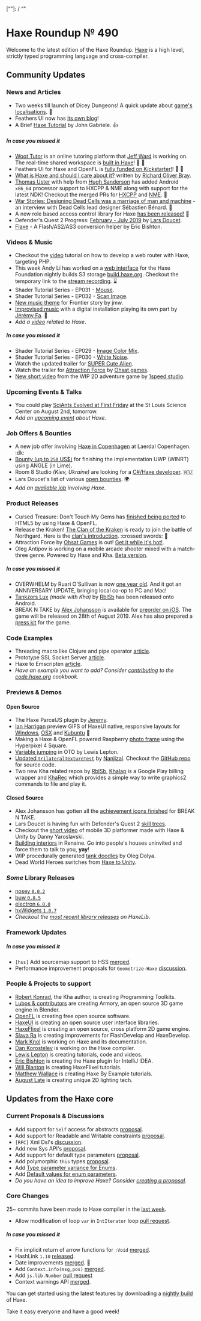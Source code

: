 [_template]: ../templates/roundup.html
[date]: / "2019-08-01 10:50:00"
[modified]: / "2019-08-01 10:50:00"
[published]: / "2019-08-01 12:30:00"
[description]: / "The latest news covering the Haxe community, featuring upcoming talks, the latest HaxeLib releases, game previews and lots more!"
[contributor]: https://twitter.com/teormech "Alexander Hohlov"
[“”]: / “”

# Haxe Roundup № 490

Welcome to the latest edition of the Haxe Roundup. [Haxe](http://haxe.org/?ref=haxe.io) is a high level, strictly typed programming language and cross-compiler.

## Community Updates

### News and Articles

- Two weeks till launch of Dicey Dungeons! A quick update about [game's localisations](http://distractionware.com/blog/2019/07/two-weeks-to-launch-localisations/). :star2:
- Feathers UI now has [its own blog](https://feathersui.com/blog/2019/07/30/new-feathers-ui-blog/)!
- A Brief [Haxe Tutorial](https://community.haxe.org/t/brief-haxe-tutorial/1933) by John Gabriele. :+1:

##### _In case you missed it_

- [Woot Tutor](https://woottutor.com) is an online tutoring platform that [Jeff Ward](https://twitter.com/Jeff__Ward) is working on. The real-time shared workspace is [built in Haxe](https://twitter.com/Jeff__Ward/status/1151936559471443968)! :star2: :clap:
- Feathers UI for Haxe and OpenFL is [fully funded on Kickstarter!](https://www.kickstarter.com/projects/feathersui/feathers-ui-cross-platform-components-for-haxe-and-openfl/posts/2570272)! :star2: :tada:
- [What is Haxe and should I care about it?](https://dev.to/richardbray/what-is-haxe-and-should-i-care-about-it-4f5n) written by [Richard Oliver Bray](https://twitter.com/Ceiga/status/1153711553549602816).
- [Thomas Uster](https://twitter.com/thomasuster/status/1152944982770118656) with help from [Hugh Sanderson](https://twitter.com/GameHaxe) has added Android `x86_64` processor support to HXCPP & NME along with support for the latest NDK! Checkout the merged PRs for [HXCPP](https://github.com/HaxeFoundation/hxcpp/pull/825) and [NME](https://github.com/haxenme/nme/pull/623). :star2:
- [War Stories: Designing Dead Cells was a marriage of man and machine](https://arstechnica.com/gaming/2019/07/war-stories-designing-dead-cells-was-a-marriage-of-man-and-machine/) - an interview with Dead Cells lead designer Sébastien Bénard. :star2:
- A new role based access control library for Haxe [has been released!](https://community.haxe.org/t/a-new-role-based-access-control-library-for-haxe/1900/1) :star2:
- Defender's Quest 2 Progress: [February - July 2019](https://www.fortressofdoors.com/defenders-quest-2-progress-july-2019/) by [Lars Doucet](https://twitter.com/larsiusprime/status/1150788767550251008).
- [Flaxe](https://community.haxe.org/t/flaxe-a-flash-as2-as3-conversion-helper/1881) - A Flash/AS2/AS3 conversion helper by Eric Bishton.

### Videos & Music

- Checkout the [video](https://twitter.com/PMBusinessInt/status/1154455155531755520) tutorial on how to develop a web router with Haxe, targeting PHP.
- This week Andy Li has worked on a [web interface](https://twitter.com/andy_li/status/1154588512236105729) for the Haxe Foundation nightly builds S3 storage [build.haxe.org](http://build.haxe.org). Checkout the temporary link to the [stream recording](https://www.twitch.tv/videos/458075176). :hourglass:
- Shader Tutorial Series - EP031 - [Mouse](https://www.youtube.com/watch?v=v5U4dmCe7AA&feature=youtu.be&a=).
- Shader Tutorial Series - EP032 - [Scan Image](https://www.youtube.com/watch?v=fX8ZbrgIPW8&feature=youtu.be&a=).
- [New music theme](https://twitter.com/jmw327/status/1156519103089303554) for Frontier story by jmw.
- [Improvised music](https://vimeo.com/351189918) with a digital installation playing its own part by [Jérémy Fa](https://twitter.com/jeremyfaivre/status/1156464820721340416). :star2:
- _Add a [video](https://github.com/skial/haxe.io/labels/video) related to Haxe_.

##### _In case you missed it_

- Shader Tutorial Series - EP029 - [Image Color Mix](https://www.youtube.com/watch?v=HT8HWSOgwf8&feature=youtu.be&a=).
- Shader Tutorial Series - EP030 - [White Noise](https://www.youtube.com/watch?v=nM320eVlLvQ).
- Watch the updated trailer for [SUPER Cute Alien](https://www.youtube.com/watch?v=C5zGA4qntBA).
- Watch the trailer for [Attraction Force](https://www.youtube.com/watch?v=QSr7tk77j3M) by [Ohsat games](https://twitter.com/ohsat_games/status/1153381686249320450).
- [New short video](https://imgur.com/qQ2IN4w) from the WIP 2D adventure game by [1speed studio](https://twitter.com/1speed2gamedev).

### Upcoming Events & Talks

- You could play [SciAnts Evolved at First Friday](https://twitter.com/AxolStudio/status/1151854780756762625) at the St Louis Science Center on August 2nd, tomorrow.
- _Add an [upcoming event](https://github.com/skial/haxe.io/labels/events) about Haxe._

### Job Offers & Bounties

- A new job offer involving [Haxe in Copenhagen](https://community.haxe.org/t/job-offer-involving-haxe-in-copenhagen/1861) at Laerdal Copenhagen. :dk:
- [Bounty (up to `250` US$)](https://community.openfl.org/t/bounty-up-to-250-us-for-finishing-the-implementation-uwp-winrt-using-angle-in-lime/11805) for finishing the implementation UWP (WINRT) using ANGLE (in Lime).
- Room 8 Studio _(Kiev, Ukraine)_ are looking for a [C#/Haxe developer](https://gamedev.ru/job/forum/?id=244867). :ru:
- Lars Doucet's list of various [open bounties](https://github.com/larsiusprime/larsBounties/issues). :earth_africa:
- _Add an [available job](https://github.com/skial/haxe.io/labels/jobs) involving Haxe_.

### Product Releases

- Cursed Treasure: Don't Touch My Gems has [finished being ported](https://twitter.com/IriySoft/status/1155812628180213766) to HTML5 by using Haxe & OpenFL.
- Release the Kraken! [The Clan of the Kraken](https://store.steampowered.com/app/1088640/Northgard__Lyngbakr_Clan_of_the_Kraken/) is ready to join the battle of Northgard. Here is the [clan's introduction](https://steamcommunity.com/games/466560/announcements/detail/1620649008156224070). :crossed swords: :squid:
- Attraction Force by [Ohsat Games](https://twitter.com/ohsat_games/status/1154709878444843008) is out! [Get it while it's hot!](https://ohsat-andrej.itch.io/attraction-force).
- Oleg Antipov is working on a mobile arcade shooter mixed with a match-three genre. Powered by Haxe and Kha. [Beta version](http://anegmetex.com/games/utilizer-deluxe/).

##### _In case you missed it_

- OVERWHELM by Ruari O'Sullivan is now [one year old](https://twitter.com/randomnine/status/1151890142078078976). And it got an ANNIVERSARY UPDATE, bringing local co-op to PC and Mac!
- [Tankzors Lux](https://play.google.com/store/apps/details?id=org.tankzors) _(made with Kha)_ by [RblSb](https://twitter.com/RblSb/status/1151472216116224000) has been released onto Android.
- BREAK N TAKE by [Alex Johansson](https://twitter.com/alexvscoding/status/1149999020347154432) is available for [preorder on iOS](https://apps.apple.com/gb/app/break-n-take/id1207678993#?platform=ipad). The game will be released on 28th of August 2019. Alex has also prepared a [press kit](https://presskit.itch.io/break-n-take-press-kit) for the game.

### Code Examples

- Threading macro like Clojure and pipe operator [article](https://code.haxe.org/category/macros/threading-macro.html).
- Prototype SSL Socket Server [article](https://code.haxe.org/category/other/ssl-socket-server.html).
- Haxe to Emscripten [article](https://code.haxe.org/category/beginner/haxe-to-emscripten-hello-world.html).
- _Have an example you want to add? Consider [contributing](https://github.com/HaxeFoundation/code-cookbook#contributing-articles) to the [code.haxe.org](https://code.haxe.org/) cookbook._

### Previews & Demos

#### Open Source

- The Haxe ParcelJS plugin by [Jeremy](https://twitter.com/Meltingtallow/status/1156300952288157696).
- [Ian Harrigan](https://twitter.com/IanHarrigan1982/status/1155550156961570818) preview GIFS of HaxeUI native, responsive layouts for [Windows](https://twitter.com/IanHarrigan1982/status/1155550192042684416), [OSX](https://twitter.com/IanHarrigan1982/status/1155550278168567811) and [Kubuntu](https://twitter.com/IanHarrigan1982/status/1155550340600737792) :star2:
- Making a Haxe & OpenFL powered Raspberry [photo frame](https://twitter.com/gepatto/status/1154660244267634688) using the Hyperpixel 4 Square.
- [Variable jumping](https://twitter.com/lewislepton/status/1154760024176156672) in OTO by Lewis Lepton.
- [Updated `trilateralTextureTest`](https://nanjizal.github.io/trilateralTextureTest/bin/) by [Nanjizal](https://twitter.com/Nanjizal_net/status/1156735339253383169). Checkout the [GitHub repo](https://github.com/nanjizal/trilateralTextureTest) for source code.
- Two new Kha related repos by [RblSb](https://github.com/RblSb), [KhaIap](https://github.com/RblSb/KhaIap) is a Google Play billing wrapper and [KhaRec](https://github.com/RblSb/KhaRec) which provides a simple way to write graphics2 commands to file and play it.

#### Closed Source

- Alex Johansson has gotten all the [achievement icons finished](https://twitter.com/alexvscoding/status/1156170706402631681) for BREAK N TAKE.
- Lars Doucet is having fun with Defender's Quest 2 [skill trees](https://twitter.com/larsiusprime/status/1154438630229839872).
- Checkout the [short video](https://twitter.com/dannyaroslavski/status/1154826168471703552) of mobile 3D platformer made with Haxe & Unity by Danny Yaroslavski.
- [Building interiors](https://twitter.com/OctosoftUS/status/1155192463180673024) in Renaine. Go into people's houses uninvited and force them to talk to you, **yay**!
- WIP procedurally generated [tank doodles](https://twitter.com/watawatabou/status/1156338575312596992) by Oleg Dolya.
- Dead World Heroes switches from [Haxe to Unity](https://twitter.com/DeadWorldHeroes/status/1156476534401708034).

### _Some_ Library Releases

- [nosey `0.0.2`](https://lib.haxe.org/p/nosey)
- [buw `0.8.5`](https://lib.haxe.org/p/buw)
- [electron `6.0.0`](https://lib.haxe.org/p/electron)
- [hxWidgets `1.0.7`](https://lib.haxe.org/p/hxWidgets)
- _Checkout the [most recent library releases](https://lib.haxe.org/recent/) on HaxeLib_.

### Framework Updates


##### _In case you missed it_

- `[hss]` Add sourcemap support to HSS [merged](https://github.com/ncannasse/hss/pull/19).
- Performance improvement proposals for `Geometrize-Haxe` [discussion](https://github.com/Tw1ddle/geometrize-haxe/issues/17).

### People & Projects to support

- [Robert Konrad](https://www.patreon.com/RobDangerous), the Kha author, is creating Programming Toolkits.
- [Lubos & contributors](https://armory3d.org/fund) are creating Armory, an open source 3D game engine in Blender.
- [OpenFL](https://www.patreon.com/openfl) is creating free open source software.
- [HaxeUI](https://www.patreon.com/haxeui) is creating an open source user interface libraries.
- [HaxeFlixel](https://www.patreon.com/haxeflixel) is creating an open source, cross platform 2D game engine.
- [Slava Ra](https://www.patreon.com/slavara) is creating improvements for FlashDevelop and HaxeDevelop.
- [Mark Knol](https://www.patreon.com/markknol) is working on Haxe and its documentation.
- [Dan Korostelev](https://www.patreon.com/nadako) is working on the Haxe compiler.
- [Lewis Lepton](https://www.patreon.com/lewislepton) is creating tutorials, code and videos.
- [Eric Bishton](https://www.patreon.com/EricBishton) is creating the Haxe plugin for IntelliJ IDEA.
- [Will Blanton](https://www.patreon.com/x01010111) is creating HaxeFlixel tutorials.
- [Matthew Wallace](https://www.patreon.com/haxeexamples) is creating Haxe By Example tutorials.
- [August Late](http://www.patreon.com/augustlate) is creating unique 2D lighting tech.

## Updates from the Haxe core

### Current Proposals & Discussions

- Add support for `Self` access for abstracts [proposal](https://github.com/HaxeFoundation/haxe-evolution/pull/62).
- Add support for Readable and Writable constraints [proposal](https://github.com/HaxeFoundation/haxe-evolution/pull/61).
- `[RFC]` Xml Dsl's [discussion](https://github.com/HaxeFoundation/haxe-evolution/issues/60).
- Add new Sys API's [proposal](https://github.com/HaxeFoundation/haxe-evolution/pull/59).
- Add support for default type parameters [proposal](https://github.com/HaxeFoundation/haxe-evolution/pull/50).
- Add polymorphic `this` types [proposal](https://github.com/HaxeFoundation/haxe-evolution/pull/36).
- Add [Type parameter variance for Enums](https://github.com/HaxeFoundation/haxe-evolution/pull/28).
- Add [Default values for enum parameters](https://github.com/HaxeFoundation/haxe-evolution/issues/27).
- _Do you have an idea to improve Haxe? Consider [creating a proposal]._

### Core Changes

25~ commits have been made to Haxe compiler in the [last week].

- Allow modification of loop `var` in `IntIterator` loop [pull request](https://github.com/HaxeFoundation/haxe/pull/8581).

##### _In case you missed it_

- Fix implicit return of arrow functions for `:Void` [merged](https://github.com/HaxeFoundation/haxe/pull/8539).
- HashLink `1.10` [released](https://github.com/HaxeFoundation/hashlink/releases/tag/1.10).
- Date improvements [merged](https://github.com/HaxeFoundation/haxe/pull/8508). :star2:
- Add `Context.info(msg,pos)` [merged](https://github.com/HaxeFoundation/haxe/pull/8478).
- Add `js.lib.Number` [pull request](https://github.com/HaxeFoundation/haxe/pull/8465)
- Context warnings API [merged](https://github.com/HaxeFoundation/haxe/pull/8471).

You can get started using the latest features by downloading a [nightly build] of Haxe.

Take it easy everyone and have a good week!

[nightly build]: http://build.haxe.org
[creating a proposal]: https://github.com/HaxeFoundation/haxe-evolution
[last week]: https://github.com/issues?utf8=%E2%9C%93&q=closed%3A2019-07-25..2019-08-01+org%3Ahaxefoundation+is%3Aclosed+
